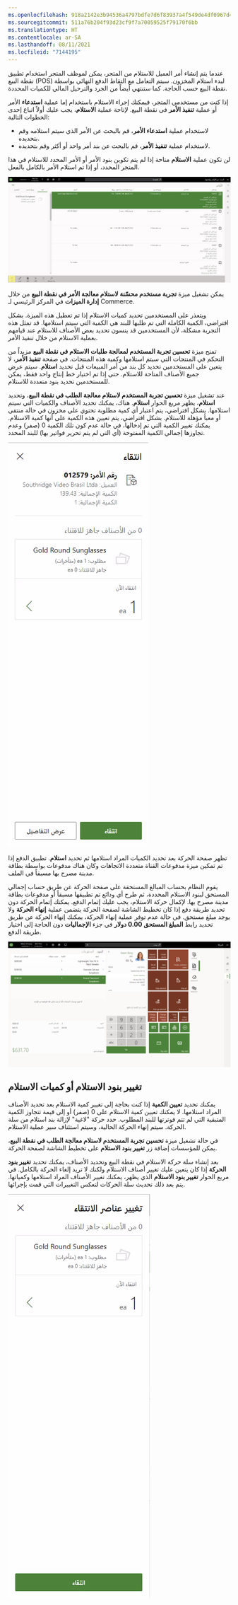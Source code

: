 ```yaml
---
ms.openlocfilehash: 918a2142e3b94536a4797bdfe7d6f83937a4f549de4df0967d430e11ed6d76d8
ms.sourcegitcommit: 511a76b204f93d23cf9f7a70059525f79170f6bb
ms.translationtype: HT
ms.contentlocale: ar-SA
ms.lasthandoff: 08/11/2021
ms.locfileid: "7144195"
---
```

عندما يتم إنشاء أمر العميل للاستلام من المتجر، يمكن لموظف المتجر استخدام تطبيق نقطة البيع (POS) لبدء استلام المخزون. سيتم التعامل مع التقاط الدفع النهائي بواسطة نقطة البيع حسب الحاجة. كما ستنتهي أيضاً من الجرد والترحيل المالي للكميات المحددة.

إذا كنت من مستخدمي المتجر، فيمكنك إجراء الاستلام باستخدام إما عملية **استدعاء** الأمر أو عملية **تنفيذ الأمر** في نقطة البيع. لإتاحة عملية **الاستلام**، يجب عليك أولاً اتباع إحدى الخطوات التالية:

- لاستخدام عملية **استدعاء الأمر**، قم بالبحث عن الأمر الذي سيتم استلامه وقم بتحديده.
- لاستخدام عملية **تنفيذ الأمر**، قم بالبحث عن بند أمر واحد أو أكثر وقم بتحديده.

لن تكون عملية **الاستلام** متاحة إذا لم يتم تكوين بنود الأمر أو الأمر المحدد للاستلام في هذا المتجر المحدد، أو إذا تم استلام الأمر بالكامل بالفعل.

[ ![لقطة شاشة لتطبيق نقطة بيع Commerce أثناء قيامه بإجراء حدث "الاستلام من المتجر" للعميل.](../media/pickup-event.png) ](../media/pickup-event.png#lightbox)

يمكن تشغيل ميزة **تجربة مستخدم محسّنة لاستلام معالجة الأمر في نقطة البيع** من خلال **إدارة الميزات** في المركز الرئيسي لـ Commerce. 

ويتعذر على المستخدمين تحديد كميات الاستلام إذا تم تعطيل هذه الميزة. بشكل افتراضي، الكمية الكاملة التي تم طلبها للبند هي الكمية التي سيتم استلامها. قد تمثل هذه التجربة مشكلة، لأن المستخدمين قد ينسون تحديد بعض الأصناف للاستلام عند قيامهم بعملية الاستلام من خلال تنفيذ الأمر.

تمنح ميزة **تحسين تجربة المستخدم لمعالجة طلبات الاستلام في نقطة البيع** مزيداً من التحكم في المنتجات التي سيتم استلامها وكمية هذه المنتجات. في صفحة **تنفيذ الأمر**، لا يتعين على المستخدمين تحديد كل بند من أمر المبيعات قبل تحديد **استلام**. سيتم عرض جميع الأصناف المتاحة للاستلام. حتى إذا تم اختيار خط إنتاج واحد فقط، يمكن للمستخدمين تحديد بنود متعددة للاستلام.

عند تشغيل ميزة **تحسين تجربة المستخدم لاستلام معالجة الطلب في نقطة البيع**، وتحديد **استلام**، يظهر مربع الحوار **استلام**. هناك، يمكنك تحديد الأصناف والكميات التي سيتم استلامها. بشكل افتراضي، يتم اعتبار أي كمية مطلوبة تحتوي على مخزون في حالة منتقى أو معبأ مؤهلة للاستلام. بشكل افتراضي، يتم تعيين هذه الكمية على أنها كمية الاستلام. يمكنك تغيير الكمية التي تم إدخالها، في حالة عدم كون تلك الكمية 0 (صفر) وعدم تجاوزها إجمالي الكمية المفتوحة (أي التي لم يتم تحرير فواتير بها) للبند المحدد.


![لقطة شاشة لمربع حوار الاستلام في نقطة البيع.](../media/pickup-dialog.png)

تظهر صفحة الحركة بعد تحديد الكميات المراد استلامها ثم تحديد **استلام**. تطبيق الدفع إذا تم تمكين ميزة مدفوعات القناة متعددة الاتجاهات وكان هناك مدفوعات بواسطة بطاقة مدينة مصرح بها مسبقاً في الملف.

يقوم النظام بحساب المبالغ المستحقة على صفحة الحركة عن طريق حساب إجمالي المستحق لبنود الاستلام المحددة، ثم طرح أي ودائع تم تطبيقها مسبقاً أو مدفوعات بطاقة مدينة مصرح بها. لإكمال حركة الاستلام، يجب عليك إتمام الدفع. يمكنك إتمام الحركة دون تحديد طريقة دفع إذا كان تخطيط الشاشة لصفحة الحركة يتضمن عملية **إنهاء الحركة** ولا يوجد مبلغ مستحق. في حالة عدم توفر عملية إنهاء الحركة، يمكنك إنهاء الحركة عن طريق تحديد رابط **المبلغ المستحق 0.00 دولار** في جزء **الإجماليات** دون الحاجة إلى اختيار طريقة الدفع.


[ ![لقطة شاشة لشاشة الحركة قبل أن يدفع العميل باستخدام برنامج نقطة بيع Commerce.](../media/transaction-screen.png) ](../media/transaction-screen.png#lightbox)


## <a name="changing-pickup-lines-or-quantities"></a>تغيير بنود الاستلام أو كميات الاستلام
يمكنك تحديد **تعيين الكمية** إذا كنت بحاجة إلى تغيير كمية الاستلام بعد تحديد الأصناف المراد استلامها. لا يمكنك تعيين كمية الاستلام على 0 (صفر) أو إلى قيمة تتجاوز الكمية المتبقية التي لم تتم فوترتها للبند المطلوب. حدد حركة "لاغية" لإزالة بند استلام من سلة الحركة. سيتم إنهاء الحركة الحالية، وسيتم استئناف سير عملية الاستلام. 

في حالة تشغيل ميزة **تحسين تجربة المستخدم لاستلام معالجة الطلب في نقطة البيع**، يمكن للمؤسسات إضافة زر **تغيير بنود الاستلام** على تخطيط الشاشة لصفحة الحركة.

بعد إنشاء سلة حركة الاستلام في نقطة البيع وتحديد الأصناف، يمكنك تحديد **تغيير بنود الحركة** إذا كان يتعين عليك تغيير أصناف الاستلام ولكنك لا تريد إلغاء الحركة بالكامل. في مربع الحوار **تغيير بنود الاستلام** الذي يظهر، يمكنك تغيير الأصناف المراد استلامها وكمياتها. يتم بعد ذلك تحديث سلة الحركات لتعكس التغييرات التي قمت بإجرائها.

![لقطة شاشة لمربع حوار تغيير أصناف الاستلام في نقطة البيع.](../media/change-pickup-dialog.png)
